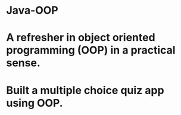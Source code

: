 # Java-OOP

# A refresher in object oriented programming (OOP) in a practical sense.
# Built a multiple choice quiz app using OOP.
 
